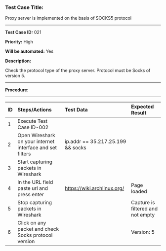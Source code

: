 
### Test Case Title: ###

 Proxy server is implemented on the basis of SOCKS5 protocol										

---

**Test Case ID:** 021

**Priority:** High

**Will be automated:** Yes

**Description:**

Check the protocol type of the proxy server. Protocol must be Socks of version 5.

---

**Procedure:**

___

|      ID       | Steps/Actions |  Test Data  | Expected Result |
| :------------ |:--------------| :---------- | :-------------- |
|       1       | Execute Test Case ID-002 |  |  |
|       2       | Open Wireshark on your internet interface and set filters | ip.addr == 35.217.25.199 && socks |  |
|       3       | Start capturing packets in Wireshark |  |  |
|       4       | In the URL field paste url and press enter | https://wiki.archlinux.org/ | Page loaded |
|       5       | Stop capturing packets in Wireshark |  | Capture is filtered and not empty |
|       6       | Click on any packet and check Socks protocol version |  | Version: 5 |



